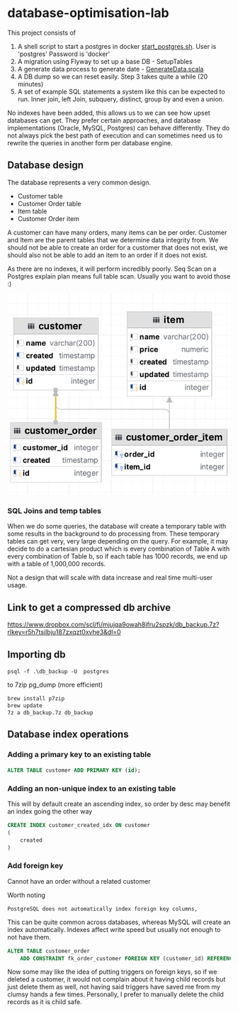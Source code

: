 # database-optimisation-lab

This project consists of
1. A shell script to start a postgres in docker [start_postgres.sh](start_postgres.sh).
   User is 'postgres'
   Password is 'docker'
2. A migration using Flyway to set up a base DB - SetupTables
3. A generate data process to generate date - [GenerateData.scala](src/main/scala/com/pbyrne84/databaseoptimisationlab/datasetup/GenerateData.scala)
4. A DB dump so we can reset easily. Step 3 takes quite a while (20 minutes)
5. A set of example SQL statements a system like this can be expected to run. Inner join, left Join, subquery, distinct, group by and even a union.

No indexes have been added, this allows us to we can see how upset databases can get. They prefer certain approaches, and database
implementations (Oracle, MySQL, Postgres) can behave differently. They do not always pick the best path of execution and can 
sometimes need us to rewrite the queries in another form per database engine.

## Database design

The database represents a very common design.

* Customer table
* Customer Order table
* Item table
* Customer Order item

A customer can have many orders, many items can be per order. 
Customer and Item are the parent tables that we determine data integrity from. We should not be able to create an order
for a customer that does not exist, we should also not be able to add an item to an order if it does not exist.

As there are no indexes, it will perform incredibly poorly. Seq Scan on a Postgres explain plan means full table scan.
Usually you want to avoid those :)

![db_design.png](db_design.png)


### SQL Joins and temp tables

When we do some queries, the database will create a temporary table with some results in the background to do processing
from. These temporary tables can get very, very large depending on the query. For example, it may decide to do a cartesian
product which is every combination of Table A with every combination of Table b, so if each table has 1000 records, we end
up with a table of 1,000,000 records. 

Not a design that will scale with data increase and real time multi-user usage.



## Link to get a compressed db archive

https://www.dropbox.com/scl/fi/mjujqa9owah8ifru2spzk/db_backup.7z?rlkey=r5h7tsilbju187zxqzt0xvhe3&dl=0

## Importing db
```shell
psql -f .\db_backup -U  postgres
```

to 7zip pg_dump (more efficient)


```
brew install p7zip
brew update
7z a db_backup.7z db_backup
```


## Database index operations

### Adding a primary key to an existing table

```sql
ALTER TABLE customer ADD PRIMARY KEY (id);
```

### Adding an non-unique index to an existing table

This will by default create an ascending index, so order by desc may benefit an index going the other way

```sql
CREATE INDEX customer_created_idx ON customer
(
    created
)
```

### Add foreign key
Cannot have an order without a related customer

Worth noting
```
PostgreSQL does not automatically index foreign key columns, 
```
This can be quite common across databases, whereas MySQL will create an index automatically.
Indexes affect write speed but usually not enough to not have them.

```sql
ALTER TABLE customer_order
    ADD CONSTRAINT fk_order_customer FOREIGN KEY (customer_id) REFERENCES customer(id);
```

Now some may like the idea of putting triggers on foreign keys, so if we deleted a customer, it would not complain about it 
having child records but just delete them as well, not having said triggers have saved me from my clumsy hands a few times.
Personally, I prefer to manually delete the child records as it is child safe.



